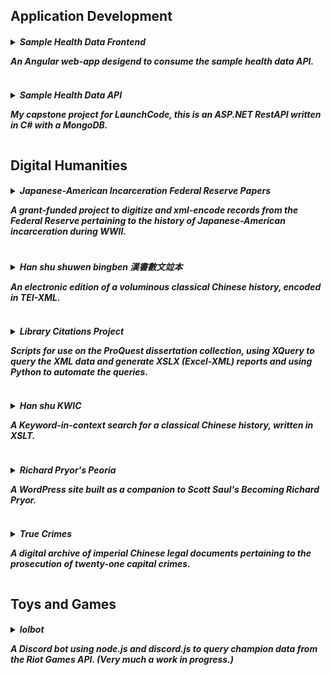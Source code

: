 <!-- TEMPLATE
<h5>
  <details>
    <summary>
      title  
      <p>desc</p>
    </summary>
    <p>add'l information</p>
  </details>
</h5>
-->
<h2>Application Development</h2>

<h5>
  <details>
    <summary>
      Sample Health Data Frontend
      <p>An Angular web-app desigend to consume the sample health data API.</p>
    </summary>
    <p>Imagine a hospital administrator who was to decide how to allocate funding for serving non-English speaking patients. This app provides a view for that administrator to see which language-speaking patients use what hospitals.</p>
    <p>I created this Angular app in my personal time to consume the API I made for my LaunchCode capstone project. As the API is not hosted, the demo app instead consumes a flat file version of the data and CRUD functionality has been disabled.</p>
    <p>At this point, the map page mereley consists of a basic Leaflet.js map of the region. Down the road, I plan to add data visualizations to the map that would aid our imaginary administrator.</p>
    <a href="https://spmcginnis.github.io/HealthDataFrontend/home">Demo</a><br/>
    <a href="https://github.com/spmcginnis/HealthDataFrontend">Source Files</a>
  </details>
</h5>
<h5>
  <details>
    <summary>
      Sample Health Data API
      <p>My capstone project for LaunchCode, this is an ASP.NET RestAPI written in C# with a MongoDB.</p>
    </summary>
    <p>Imagine a hospital administrator who was to decide how to allocate funding for serving non-English speaking patients. This API is desigend to serve the data that an administrator could use to see which language-speaking patients use what hospitals.</p>
    <p>None of the data belongs to real people. But the data is based on real standards and statistics.
        <ul>
          <li>The hospitals were selected because they are the largest in the region by number of beds.</li>
          <li>The data fields were derived from a CCD-XML template, in following C-CDA 2.0, a healthcare data standard certified by the American National Standards Institute.</li>
          <li>The fake names were generated using the Python names library. I found that the names appeared too real, so I appended the prefix "fake-" to eliminate any confusion of this data for the data of real people.</li>
      </p>
    <a href="https://github.com/spmcginnis/sample-HealthDataAPI">Source Files</a>
  </details>
</h5>

<h2>Digital Humanities</h2>

<h5>
  <details>
    <summary>
      Japanese-American Incarceration Federal Reserve Papers
      <p>A grant-funded project to digitize and xml-encode records from the Federal Reserve pertaining to the history of Japanese-American incarceration during WWII.</p>
    </summary>
    <p>Description pending.</p>
    <!-- links -->
  </details>
</h5>
<h5>
  <details>
    <summary>
      Han shu shuwen bingben 漢書數文竝本
      <p>An electronic edition of a voluminous classical Chinese history, encoded in TEI-XML.</p>
    </summary>
    <p>Description pending.</p>
    <a href="https://github.com/spmcginnis/HS-swbb">Source Files</a>
  </details>
</h5> 
<h5>
  <details>
    <summary>
      Library Citations Project
      <p>Scripts for use on the ProQuest dissertation collection, using XQuery to query the XML data and generate XSLX (Excel-XML) reports and using Python to automate the queries.</p>
    </summary>
    <p>
    For more details, see Edwards, Jones, and McGinnis (2017). "Big Date for Big Questions: Assessing the Impact of Non-English Language Sources on Doctoral Research at Berkeley," esp. p. 89.</p>
    <a href="http://www.ala.org/acrl/sites/ala.org.acrl/files/content/conferences/confsandpreconfs/2017/BigDataforBigQuestions.pdf">View Article</a><br/>
    <a href="https://github.com/spmcginnis/LibCitationsProject_2017">Source Files</a>
  </details>
</h5>
<h5>
  <details>
    <summary>
      Han shu KWIC  
      <p>A Keyword-in-context search for a classical Chinese history, written in XSLT.<p>
    </summary>
    <p><!-- details -->
    <a href="https://github.com/spmcginnis/Hanshu_KWIC_2014">Source Files</a>
    <br/>TODO add poster as image
  </details>
</h5>
<h5>
  <details>
    <summary>
      Richard Pryor's Peoria
      <p>A WordPress site built as a companion to Scott Saul's <i>Becoming Richard Pryor</i>.</p>
    </summary>
    <p>
    My contribution included:
    <ul>
      <li>Designing the layout for several pages.</li>
      <li>Reorganizing the Wordpress backend.</li>
      <li>Developing the imgage carousel, the maps views, and svg network visualization.</li>
    </ul>
    </p>
    <a href="www.becomingrichardpryor.com/pryors-peoria/">View Site</a>
  </details>
</h5>
<h5>
  <details>
    <summary>
      True Crimes
      <p>A digital archive of imperial Chinese legal documents pertaining to the prosecution of twenty-one capital crimes.</p>
    </summary>
    <p>My contribution included:
      <ul>
        <li>Creating a document model for the Chinese texts.</li>
        <li>Generating XML templates for each of the documents, in conformance with TEI P5 standards.</li>
        <li>Solving problems related to centuries-old Chinese handwriting.</li>
      </ul>
    </p>
    <a href="http://digital.wustl.edu/truecrimes/">View Site</a>    
  </details>
</h5>

<h2>Toys and Games</h2>
<h5>
  <details>
    <summary>
      lolbot
      <p>A Discord bot using node.js and discord.js to query champion data from the Riot Games API. (Very much a work in progress.)</p>
    </summary>
    <p>Features:
    <ul>
      <li>Returns champion lore.</li>
      <li>Returns a description for each ability of every champion.</li>
      <li>Includes an update script.</li>
    </ul>
    </p>
    <a href="https://github.com/spmcginnis/djs_lolbot">Source Files</a>
  </details>
</h5>

